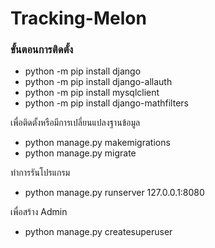 # Tracking-Melon
### ขั้นตอนการติดตั้ง

- python -m pip install django
- python -m pip install django-allauth
- python -m pip install mysqlclient
- python -m pip install django-mathfilters

เพื่อติดตั้งหรือมีการเปลี่ยนแปลงฐานข้อมูล
- python manage.py makemigrations
- python manage.py migrate

ทำการรันโปรแกรม
- python manage.py runserver 127.0.0.1:8080

เพื่อสร้าง Admin 
- python manage.py createsuperuser